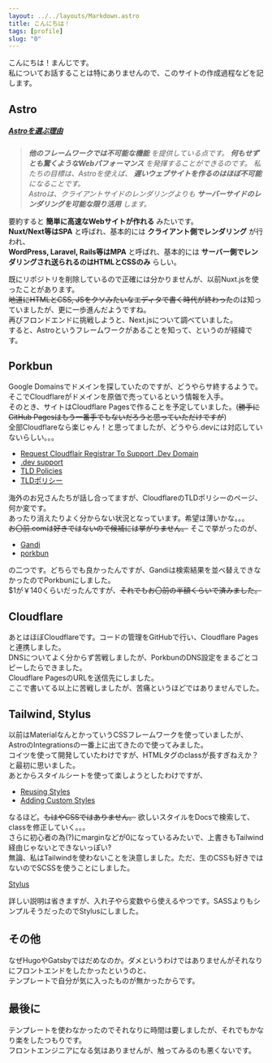 ```yaml
---
layout: ../../layouts/Markdown.astro
title: こんにちは！
tags: [profile]
slug: "0"
---
```


こんにちは！まんじです。  
私についてお話することは特にありませんので、このサイトの作成過程などを記します。  


## Astro  

##### [Astroを選ぶ理由](https://docs.astro.build/ja/concepts/why-astro/)  
> *__他のフレームワークでは不可能な機能__ を提供している点です。*
*__何もせずとも驚くようなWebパフォーマンス__ を発揮することができるのです。*
*私たちの目標は、Astroを使えば、 __遅いウェブサイトを作るのはほぼ不可能__ になることです。*  
*Astroは、クライアントサイドのレンダリングよりも __サーバーサイドのレンダリングを可能な限り活用__ します。*  

要約すると __簡単に高速なWebサイトが作れる__ みたいです。  
__Nuxt/Next等はSPA__ と呼ばれ、基本的には __クライアント側でレンダリング__ が行われ、  
__WordPress, Laravel, Rails等はMPA__ と呼ばれ、基本的には __サーバー側でレンダリングされ送られるのはHTMLとCSSのみ__ らしい。  

既にリポジトリを削除しているので正確には分かりませんが、以前Nuxt.jsを使ったことがあります。  
~~地道にHTMLとCSS, JSをクソみたいなエディタで書く時代が終わった~~のは知っていましたが、更に一歩進んだようですね。  
再びフロンドエンドに挑戦しようと、Next.jsについて調べていました。  
すると、Astroというフレームワークがあることを知って、というのが経緯です。  


## Porkbun  

Google Domainsでドメインを探していたのですが、どうやらサ終するようで。  
そこでCloudflareがドメインを原価で売っているという情報を入手。  
そのとき、サイトはCloudflare Pagesで作ることを予定していました。(~~勝手にGitHub Pagesはもう一番手でもないだろうと思っていただけですが~~)  
全部Cloudflareなら楽じゃん！と思ってましたが、どうやら.devには対応していないらしい。。。  

- [Request Cloudflair Registrar To Support .Dev Domain](https://community.cloudflare.com/t/request-cloudflair-registrar-to-support-dev-domain/330897/6)  
- [.dev support](https://www.reddit.com/r/CloudFlare/comments/sznkea/dev_support/)  
- [TLD Policies](https://www.cloudflare.com/en-gb/tld-policies/)  
- [TLDポリシー](https://www.cloudflare.com/ja-jp/tld-policies/)  

海外のお兄さんたちが話し合ってますが、CloudflareのTLDポリシーのページ、何か変です。  
あったり消えたりよく分からない状況となっています。希望は薄いかな。。。  
~~お〇前.comは好きではないので候補には挙がりません。~~  そこで挙がったのが、

- [Gandi](https://www.gandi.net/ja)  
- [porkbun](https://porkbun.com/)  

の二つです。どちらでも良かったんですが、Gandiは検索結果を並べ替えできなかったのでPorkbunにしました。  
$1が￥140くらいだったんですが、~~それでもお〇前の半額くらいで済みました。~~  


## Cloudflare  

あとはほぼCloudflareです。コードの管理をGitHubで行い、Cloudflare Pagesと連携しました。  
DNSについてよく分からず苦戦しましたが、PorkbunのDNS設定をまるごとコピーしたらできました。  
Cloudflare PagesのURLを送信先にしました。  
ここで書いてる以上に苦戦しましたが、苦痛というほどではありませんでした。


## Tailwind, Stylus  

以前はMaterialなんとかっていうCSSフレームワークを使っていましたが、AstroのIntegrationsの一番上に出てきたので使ってみました。  
コイツを使って開発していたわけですが、HTMLタグのclassが長すぎねえか？と最初に思いました。  
あとからスタイルシートを使って楽しようとしたわけですが、  

- [Reusing Styles](https://tailwindcss.com/docs/reusing-styles)    
- [Adding Custom Styles](https://tailwindcss.com/docs/adding-custom-styles)  

なるほど。~~もはやCSSではありません。~~ 欲しいスタイルをDocsで検索して、classを修正していく。。。  
さらに初心者の為(?)にmarginなどが0になっているみたいで、上書きもTailwind経由じゃないとできないっぽい?  
無論、私はTailwindを使わないことを決意しました。ただ、生のCSSも好きではないのでSCSSを使うことにしました。

[Stylus](https://stylus-lang.com/)  

詳しい説明は省きますが、入れ子やら変数やら使えるやつです。SASSよりもシンプルそうだったのでStylusにしました。  


## その他  

なぜHugoやGatsbyではだめなのか。ダメというわけではありませんがそれなりにフロントエンドをしたかったというのと、  
テンプレートで自分が気に入ったものが無かったからです。


## 最後に  

テンプレートを使わなかったのでそれなりに時間は要しましたが、それでもかなり楽をしたつもりです。  
フロントエンジニアになる気はありませんが、触ってみるのも悪くないです。  
